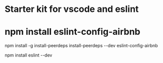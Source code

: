# Starter kit for vscode and eslint #

# npm install eslint-config-airbnb
npm install -g install-peerdeps
install-peerdeps --dev eslint-config-airbnb

npm install eslint --dev
